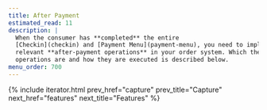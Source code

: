 ```yaml
---
title: After Payment
estimated_read: 11
description: |
  When the consumer has **completed** the entire
  [Checkin](checkin) and [Payment Menu](payment-menu), you need to implement the
  relevant **after-payment operations** in your order system. Which these
  operations are and how they are executed is described below.
menu_order: 700
---
```


{% include iterator.html prev_href="capture"
                         prev_title="Capture"
                         next_href="features"
                         next_title="Features" %}
